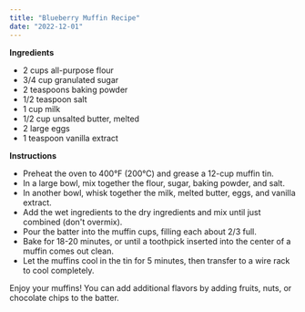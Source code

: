 ```yaml
---
title: "Blueberry Muffin Recipe"
date: "2022-12-01"
---
```


**Ingredients**

- 2 cups all-purpose flour
- 3/4 cup granulated sugar
- 2 teaspoons baking powder
- 1/2 teaspoon salt
- 1 cup milk
- 1/2 cup unsalted butter, melted
- 2 large eggs
- 1 teaspoon vanilla extract

**Instructions**

- Preheat the oven to 400°F (200°C) and grease a 12-cup muffin tin.
- In a large bowl, mix together the flour, sugar, baking powder, and salt.
- In another bowl, whisk together the milk, melted butter, eggs, and vanilla extract.
- Add the wet ingredients to the dry ingredients and mix until just combined (don't overmix).
- Pour the batter into the muffin cups, filling each about 2/3 full.
- Bake for 18-20 minutes, or until a toothpick inserted into the center of a muffin comes out clean.
- Let the muffins cool in the tin for 5 minutes, then transfer to a wire rack to cool completely.

Enjoy your muffins! You can add additional flavors by adding fruits, nuts, or chocolate chips to the batter.
